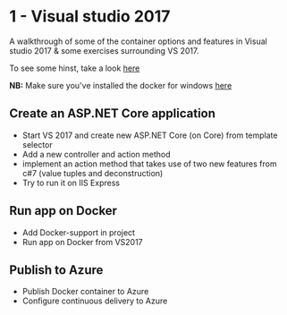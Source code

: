 # 1 - Visual studio 2017

A walkthrough of some of the container options and features in Visual studio 2017 & some exercises surrounding VS 2017.

To see some hinst, take a look <a href="https://blogs.msdn.microsoft.com/webdev/2016/11/16/new-docker-tools-for-visual-studio/">here</a>

**NB:** Make sure you've installed the docker for windows <a href="https://docs.docker.com/docker-for-windows/install/#download-docker-for-windows">here</a>

## Create an ASP.NET Core application
 - Start VS 2017 and create new ASP.NET Core (on Core) from template selector
 - Add a new controller and action method
  - implement an action method that takes use of two new features from c#7 (value tuples and deconstruction)
 - Try to run it on IIS Express
 
## Run app on Docker
 - Add Docker-support in project
 - Run app on Docker from VS2017

## Publish to Azure
- Publish Docker container to Azure
- Configure continuous delivery to Azure
